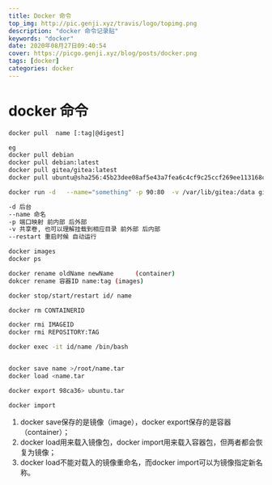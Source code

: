```yaml
---
title: Docker 命令
top_img: http://pic.genji.xyz/travis/logo/topimg.png
description: "docker 命令记录贴"
keywords: "docker"
date: 2020年08月27日09:40:54
cover: https://picgo.genji.xyz/blog/posts/docker.png
tags: [docker]
categories: docker
---
```

# docker 命令 

```bash
docker pull  name [:tag|@digest]

eg 
docker pull debian
docker pull debian:latest
docker pull gitea/gitea:latest
docker pull ubuntu@sha256:45b23dee08af5e43a7fea6c4cf9c25ccf269ee113168c19722f87876677c5cb2

```

```bash
docker run -d   --name="something" -p 90:80  -v /var/lib/gitea:/data gitea/gitea:latest --restart=always

-d 后台
--name 命名
-p 端口映射 前内部 后外部
-v 共享卷, 也可以理解挂载到相应目录 前外部 后内部
--restart 重启时候 自动运行

```

```bash
docker images
docker ps

docker rename oldName newName      (container) 
dokcer rename 容器ID name:tag (images)

docker stop/start/restart id/ name

docker rm CONTAINERID

docker rmi IMAGEID
docker rmi REPOSITORY:TAG

docker exec -it id/name /bin/bash



```

```bash
docker save name >/root/name.tar
docker load <name.tar

docker export 98ca36> ubuntu.tar

docker import

```





1. docker save保存的是镜像（image），docker export保存的是容器（container）；
2. docker load用来载入镜像包，docker import用来载入容器包，但两者都会恢复为镜像；
3. docker load不能对载入的镜像重命名，而docker import可以为镜像指定新名称。